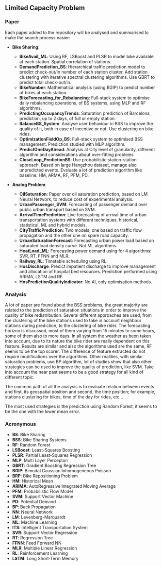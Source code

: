 ## Limited Capacity Problem

### Paper
Each paper added to the repository will be analysed and summarised to make the search process easier:
  * **Bike Sharing**:
    * **BikeAvail_ML**: Using RF, LSBoost and PLSR to model bike available at each station. Spatial correlation of stations.
    * **DemandPrediction_BS**: Hierarchical traffic prediction model to predict check-out/in number of each station cluster. Add station clustering with iterative spectral clustering algorithms. Use GBRT to predict total check-out/in.
    * **BikeNumber**: Mathematical analysis (using BGIP) to predict number of bikes at each station.
    * **BikeForecasting_for_Rebalancing**: Full-stack system to optimise daily rebalancing operations, of BS systems, using MLP and RF algorithms.
    * **PredictingOccupancyTrends**: Saturation prediction of Barcelona, prediction, up to 2 days, of full or empty station.
    * **BalanceBS_System**: Analyse user behaviour in BSS to improve the quality of it, both in case of incentive or not. Use clustering on bike rides.
    * **OptimizationFieldOp_BS**: Full-stack system to optimised BSS management. Prediction studied with MLP algorithm.
    * **PredictOneDayAhead**: Analysis at City level of granularity, different algorithm and considerations about over-fitting problems
    * **CloseLoop_PredictionBS**: Use probabilistic station-station approach. Based on large Hangzhou dataset, manage also unpredicted events. Evaluate a lot of prediction algorithm like baseline: HM, ARMA, RF, PFM, PD.


  * **Analog Problem**:
    * **OilSaturation**: Paper over oil saturation prediction, based on LM Neural Network, to reduce cost of experimental analysis.
    * **UrbanPassenger_SVM**: Forecasting of passenger demand over public urban transport based on SVM.
    * **ArrivalTimePrediction**: Live forecasting of arrival time of urban transportation systems with different techniques, historical, statistical, ML and hybrid models.
    * **CityTrafficPrediction**: Two models, one based on traffic flow propagation and the other one on spare road capacity.
    * **UrbanSaturationForecast**: Forecasting urban power load based on saturated load density curve. Not ML algorithms.
    * **HeatLoad_ML**: Forecasting power demand using for 4 algorithms: SVR, RT, FFNN and MLR.
    * **Railway_RL**: Timetable scheduling using RL.
    * **HosDischarge**: Predict impatient discharge to improve management and allocation of hospital bed resources. Prediction performed using ARIMA, LSTM and RF.
    * **HosPredictionQualityIndicator**: No AI, only optimisation methods.


### Analysis
A lot of paper are found about the BSS problems, the great majority are related to the prediction of saturation situations in order to improve the quality of bike redistribution. Several different approaches are used, from the clustering of the bike stations used to take in account neighbour stations during prediction, to the clustering of bike rider. The forecasting horizon is discussed, most of them varying from 15 minutes to some hours, some of them also to more days. In all system the weather as been taken into account, due to its nature the bike rider are really dependent on this feature. Results are similar and also the algorithms used are the same, RF seems to be the top scorer. The difference of feature extracted do not require modifications over the algorithms.
Other realities, with similar saturation problems, use BP algorithm, lot of studies show that also other strategies can be used to improve the quality of prediction, like SVM.
Take into account the near past seems to be a good strategy for all kind of different topic.

The common path of all the analysis is to evaluate relation between events and first, its geospatial position and second, the time position; for example, stations clustering for bikes, time of the day for rides, etc...

The most used strategies is the prediction using Random Forest, it seems to be the one with the lower mean error.


### Acronymous
  * **BS**: Bike Sharing
  * **BSS**: Bike Sharing Systems
  * **RF**: Random Forest
  * **LSBoost**: Least-Squares Boosting
  * **PLSR**: Partial Least-Squares Regression
  * **MLP**: Multi Layer Percepton
  * **GBRT**: Gradient Boosting Regression Tree
  * **BGIP**: Bimodal Gaussian Inhomogeneous Poisson
  * **BRP**: Bike Repositioning Problem
  * **HM**: Historical Mean
  * **ARIMA**: AutoRegressive Integrated Moving Average
  * **PFM**: Probabilistic Flow Model
  * **SVM**: Support Vector Machine
  * **PD**: Potential Demand
  * **BP**: Back Propagation
  * **NN**: Neural Network
  * **LM**: Levenberg-Marquardt
  * **ML**: Machine Learning
  * **ITS**: Intelligent Transportation System
  * **SVR**: Support Vector Regression
  * **RT**: Regression Tree
  * **FFNN**: Feed Fprward NN
  * **MLR**: Multiple Linear Regression
  * **RL**: Reinforcement Learning
  * **LSTM**: Long Short-Term Memory
